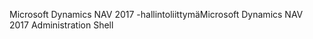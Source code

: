 <span data-ttu-id="80f3f-101">Microsoft Dynamics NAV 2017 -hallintoliittymä</span><span class="sxs-lookup"><span data-stu-id="80f3f-101">Microsoft Dynamics NAV 2017 Administration Shell</span></span>